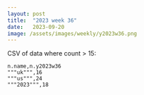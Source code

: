 ```yaml
---
layout: post
title:  "2023 week 36"
date:   2023-09-20
image: /assets/images/weekly/y2023w36.png
---
```

CSV of data where count > 15:
```
n.name,n.y2023w36
"""uk""",16
"""us""",24
"""2023""",18
```